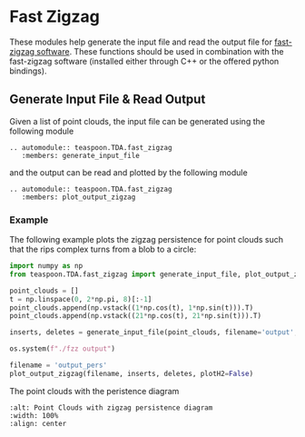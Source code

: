 # Fast Zigzag

These modules help generate the input file and read the output file for [fast-zigzag software](https://github.com/TDA-Jyamiti/fzz). These functions should be used in combination with the fast-zigzag software (installed either through C++ or the offered python bindings). 

## Generate Input File & Read Output 

Given a list of point clouds, the input file can be generated using the following module

```{eval-rst}
.. automodule:: teaspoon.TDA.fast_zigzag
   :members: generate_input_file
```

and the output can be read and plotted by the following module

```{eval-rst}
.. automodule:: teaspoon.TDA.fast_zigzag
   :members: plot_output_zigzag
```

### Example

The following example plots the zigzag persistence for point clouds such that the rips complex turns from a blob to a circle:

```python
import numpy as np
from teaspoon.TDA.fast_zigzag import generate_input_file, plot_output_zigzag

point_clouds = []
t = np.linspace(0, 2*np.pi, 8)[:-1]
point_clouds.append(np.vstack((1*np.cos(t), 1*np.sin(t))).T)
point_clouds.append(np.vstack((21*np.cos(t), 21*np.sin(t))).T)

inserts, deletes = generate_input_file(point_clouds, filename='output', radius=19, n_perm=25, plotting=False)

os.system(f"./fzz output")

filename = 'output_pers'
plot_output_zigzag(filename, inserts, deletes, plotH2=False)

```

The point clouds with the peristence diagram 

```{image} figures/fast_zigzag.png
:alt: Point Clouds with zigzag persistence diagram
:width: 100%
:align: center
```

<br></br>